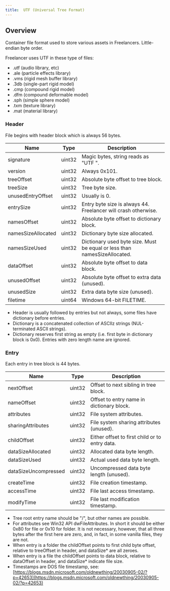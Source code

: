 ```yaml
---
title:  UTF (Universal Tree Format)
---
```


## Overview

Container file format used to store various assets in Freelancers.
Little-endian byte order.

Freelancer uses UTF in these type of files:

- .utf (audio library, etc)
- .ale (particle effects library)
- .vms (rigid mesh buffer library)
- .3db (single-part rigid model)
- .cmp (compound rigid model)
- .dfm (compound deformable model)
- .sph (simple sphere model)
- .txm (texture library)
- .mat (material library)

### Header

File begins with header block which is always 56 bytes.

| Name               | Type   | Description                                                               |
| ------------------ | ------ | ------------------------------------------------------------------------- |
| signature          | uint32 | Magic bytes, string reads as "UTF ".                                      |
| version            | uint32 | Always 0x101.                                                             |
| treeOffset         | uint32 | Absolute byte offset to tree block.                                       |
| treeSize           | uint32 | Tree byte size.                                                           |
| unusedEntryOffset  | uint32 | Usually is 0.                                                             |
| entrySize          | uint32 | Entry byte size is always 44. Freelancer will crash otherwise.            |
| namesOffset        | uint32 | Absolute byte offset to dictionary block.                                 |
| namesSizeAllocated | uint32 | Dictionary byte size allocated.                                           |
| namesSizeUsed      | uint32 | Dictionary used byte size. Must be equal or less than namesSizeAllocated. |
| dataOffset         | uint32 | Absolute byte offset to data block.                                       |
| unusedOffset       | uint32 | Absolute byte offset to extra data (unused).                              |
| unusedSize         | uint32 | Extra data byte size (unused).                                            |
| filetime           | uint64 | Windows 64-bit FILETIME.                                                  |

- Header is usually followed by entries but not always, some files have dictionary before entries.
- Dictionary is a concatenated collection of ASCIIz strings (NUL-terminated ASCII strings).
- Dictionary reserves first string as empty (i.e. first byte in dictionary block is 0x0). Entries with zero length name are ignored.

### Entry

Each entry in tree block is 44 bytes.

| Name                 | Type   | Description                                    |
| -------------------- | ------ | ---------------------------------------------- |
| nextOffset           | uint32 | Offset to next sibling in tree block.          |
| nameOffset           | uint32 | Offset to entry name in dictionary block.      |
| attributes           | uint32 | File system attributes.                        |
| sharingAttributes    | uint32 | File system sharing attributes (unused).       |
| childOffset          | uint32 | Either offset to first child or to entry data. |
| dataSizeAllocated    | uint32 | Allocated data byte length.                    |
| dataSizeUsed         | uint32 | Actual used data byte length.                  |
| dataSizeUncompressed | uint32 | Uncompressed data byte length (unused).        |
| createTime           | uint32 | File creation timestamp.                       |
| accessTime           | uint32 | File last access timestamp.                    |
| modifyTime           | uint32 | File last modification timestamp.              |

- Tree root entry name should be "/", but other names are possible.
- For attributes see Win32 API dwFileAttributes. In short it should be either 0x80 for file or 0x10 for folder. It is not necessary, however, that all three bytes after the first here are zero, and, in fact, in some vanilla files, they are not.
- When entry is a folder the childOffset points to first child byte offset, relative to treeOffset in header, and dataSize* are all zeroes.
- When entry is a file the childOffset points to data block, relative to dataOffset in header, and dataSize* indicate file size.
- Timestamps are DOS file timestamp, see: [https://blogs.msdn.microsoft.com/oldnewthing/20030905-02/?p=42653](https://blogs.msdn.microsoft.com/oldnewthing/20030905-02/?p=42653)
